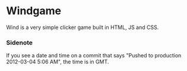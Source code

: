 # Windgame
Wind is a very simple clicker game built in HTML, JS and CSS.

### Sidenote
If you see a date and time on a commit that says "Pushed to production 2012-03-04 5:06 AM", the time is in GMT.
